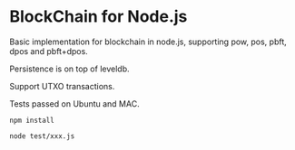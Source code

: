 # BlockChain for Node.js

Basic implementation for blockchain in node.js, supporting pow, pos, pbft, dpos and pbft+dpos.

Persistence is on top of leveldb.

Support UTXO transactions.

Tests passed on Ubuntu and MAC.

```
npm install

node test/xxx.js
```